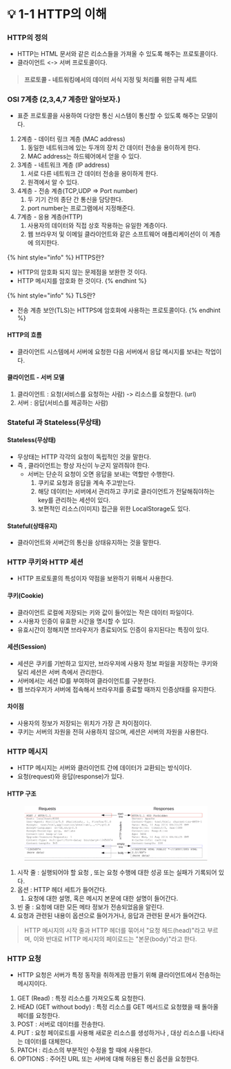 # 💡 1-1 HTTP의 이해

### HTTP의 정의

* HTTP는 HTML 문서와 같은 리소스들을 가져올 수 있도록 해주는 프로토콜이다.
* 클라이언트 <-> 서버 프로토콜이다.

> #### 프로토콜 - 네트워킹에서의 데이터 서식 지정 및 처리를 위한 규칙 세트

### OSI 7계층 (2,3,4,7 계층만 알아보자.)

* 표준 프로토콜을 사용하여 다양한 통신 시스템이 통신할 수 있도록 해주는 모델이다.

1. 2계층 - 데이터 링크 계층 (MAC address)
   1. 동일한 네트워크에 있는 두개의 장치 간 데이터 전송을 용이하게 한다.
   2. MAC address는 하드웨어에서 얻을 수 있다.
2. 3계층 - 네트워크 계층 (IP address)
   1. 서로 다른 네트워크 간 데이터 전송을 용이하게 한다.
   2. 원격에서 알 수 있다.
3. 4계층 - 전송 계층(TCP,UDP => Port number)
   1. 두 기기 간의 종단 간 통신을 담당한다.
   2. port number는 프로그램에서 지정해준다.
4. 7계층 - 응용 계층(HTTP)
   1. 사용자의 데이터와 직접 상호 작용하는 유일한 계층이다.
   2. 웹 브라우저 및 이메일 클라이언트와 같은 소프트웨어 애플리케이션이 이 계층에 의지한다.

{% hint style="info" %}
HTTPS란?

* HTTP의 암호화 되지 않는 문제점을 보완한 것 이다.
* HTTP 메시지를 암호화 한 것이다.
{% endhint %}

{% hint style="info" %}
TLS란?

* 전송 계층 보안(TLS)는 HTTPS에 암호화에 사용하는 프로토콜이다.
{% endhint %}

#### HTTP의 흐름

* 클라이언트 시스템에서 서버에 요청한 다음 서버에서 응답 메시지를 보내는 작업이다.

#### 클라이언트 - 서버 모델

1. &#x20;클라이언트 : 요청(서비스를 요청하는 사람) -> 리소스를 요청한다. (url)
2. 서버 : 응답(서비스를 제공하는 사람)&#x20;



### Stateful 과 Stateless(무상태)

#### Stateless(무상태)

* 무상태는 HTTP 각각의 요청이 독립적인 것을 말한다.
* 즉 , 클라이언트는 항상 자신이 누군지 알려줘야 한다.
  * 서버는 단순히 요청이 오면 응답을 보내는 역할만 수행한다.
    1. 쿠키로 요청과 응답을 계속 주고받는다.
    2. 해당 데이터는 서버에서 관리하고 쿠키로 클라이언트가 전달해줘야하는 key를 관리하는 세션이 있다.
    3. 보편적인 리소스(이미지) 접근을 위한 LocalStorage도 있다.

#### Stateful(상태유지)

* 클라이언트와 서버간의 통신을 상태유지하는 것을 말한다.

### HTTP 쿠키와 HTTP 세션

* HTTP 프로토콜의 특성이자 약점을 보완하기 위해서 사용한다.

#### 쿠키(Cookie)

* 클라이언트 로컬에 저장되는 키와 값이 들어있는 작은 데이터 파일이다.
* ㅅ사용자 인증이 유효한 시간을 명시할 수 있다.
* 유효시간이 정해지면 브라우저가 종료되어도 인증이 유지된다는 특징이 있다.

#### 세션(Session)

* 세션은 쿠키를 기반하고 있지만, 브라우저에 사용자 정보 파일을 저장하는 쿠키와 달리 세션은 서버 측에서 관리한다.
* 서버에서는 세션 ID를 부여하여 클라이언트를 구분한다.
* 웹 브라우저가 서버에 접속해서 브라우저를 종료할 때까지 인증상태를 유지한다.

#### 차이점

* 사용자의 정보가 저장되는 위치가 가장 큰 차이점이다.
* 쿠키는 서버의 자원을 전혀 사용하지 않으며, 세션은 서버의 자원을 사용한다.

### HTTP 메시지

* HTTP 메시지는 서버와 클라이언트 간에 데이터가 교환되는 방식이다.
* 요청(request)와 응답(response)가 있다.

#### HTTP 구조

<figure><img src="../.gitbook/assets/image (2).png" alt=""><figcaption></figcaption></figure>

1. 시작 줄 : 실행되어야 할 요청 , 또는 요청 수행에 대한 성공 또는 실패가 기록되어 있다.
2. 옵션 : HTTP 헤더 세트가 들어간다.&#x20;
   1. 요청에 대한 설명, 혹은 메시지 본문에 대한 설명이 들어간다.
3. 빈 줄 : 요청에 대한 모든 메타 정보가 전송되었음을 알린다.
4. 요청과 관련된 내용이 옵션으로 들어가거나, 응답과 관련된 문서가 들어간다.

> HTTP 메시지의 시작 줄과 HTTP 헤더를 묶어서 "요청 헤드(head)"라고 부르며, 이와 반대로 HTTP 메시지의 페이로드는 "본문(body)"라고 한다.

### HTTP 요청

* HTTP 요청은 서버가 특정 동작을 취하게끔 만들기 위해 클라이언트에서 전송하는 메시지이다.

1. GET (Read) : 특정 리소스를 가져오도록 요청한다.
2. HEAD (GET without body) : 특정 리소스를 GET 메서드로 요청했을 때 돌아올 헤더를 요청한다.
3. POST : 서버로 데이터를 전송한다.
4. PUT : 요청 페이로드를 사용해 새로운 리소스를 생성하거나 , 대상 리소스를 나타내는 데이터를 대체한다.
5. PATCH : 리소스의 부분적인 수정을 할 때에 사용한다.
6. OPTIONS : 주어진 URL 또는 서버에 대해 허용된 통신 옵션을 요청한다.
